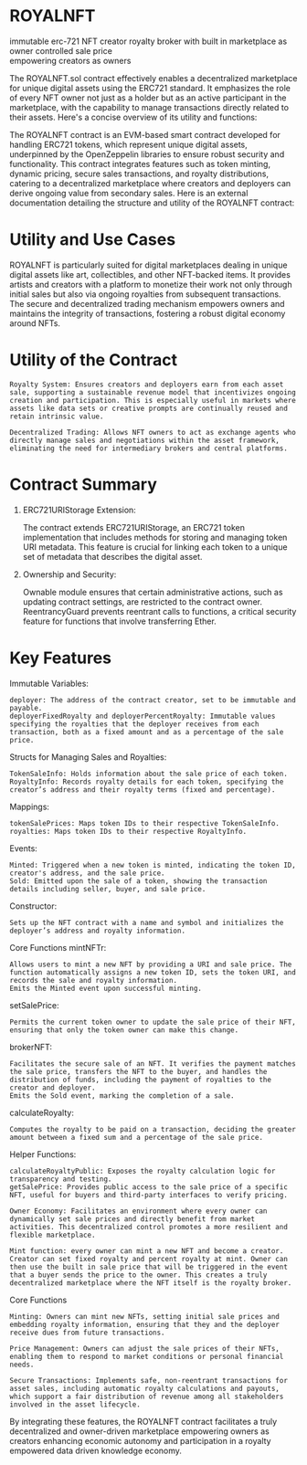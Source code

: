 # ROYALNFT
immutable erc-721 NFT creator royalty broker with built in marketplace as owner controlled sale price<br /> 
empowering creators as owners<br />

The ROYALNFT.sol contract effectively enables a decentralized marketplace for unique digital assets using the ERC721 standard. It emphasizes the role of every NFT owner not just as a holder but as an active participant in the marketplace, with the capability to manage transactions directly related to their assets. Here's a concise overview of its utility and functions:

The ROYALNFT contract is an EVM-based smart contract developed for handling ERC721 tokens, which represent unique digital assets, underpinned by the OpenZeppelin libraries to ensure robust security and functionality. This contract integrates features such as token minting, dynamic pricing, secure sales transactions, and royalty distributions, catering to a decentralized marketplace where creators and deployers can derive ongoing value from secondary sales. Here is an external documentation detailing the structure and utility of the ROYALNFT contract:

# Utility and Use Cases

ROYALNFT is particularly suited for digital marketplaces dealing in unique digital assets like art, collectibles, and other NFT-backed items. It provides artists and creators with a platform to monetize their work not only through initial sales but also via ongoing royalties from subsequent transactions. The secure and decentralized trading mechanism empowers owners and maintains the integrity of transactions, fostering a robust digital economy around NFTs.

# Utility of the Contract

    Royalty System: Ensures creators and deployers earn from each asset sale, supporting a sustainable revenue model that incentivizes ongoing creation and participation. This is especially useful in markets where assets like data sets or creative prompts are continually reused and retain intrinsic value.

    Decentralized Trading: Allows NFT owners to act as exchange agents who directly manage sales and negotiations within the asset framework, eliminating the need for intermediary brokers and central platforms.

# Contract Summary

1. ERC721URIStorage Extension:

    The contract extends ERC721URIStorage, an ERC721 token implementation that includes methods for storing and managing token URI metadata. This feature is crucial for linking each token to a unique set of metadata that describes the digital asset.

2. Ownership and Security:

    Ownable module ensures that certain administrative actions, such as updating contract settings, are restricted to the contract owner.
    ReentrancyGuard prevents reentrant calls to functions, a critical security feature for functions that involve transferring Ether.

# Key Features
Immutable Variables:

    deployer: The address of the contract creator, set to be immutable and payable.
    deployerFixedRoyalty and deployerPercentRoyalty: Immutable values specifying the royalties that the deployer receives from each transaction, both as a fixed amount and as a percentage of the sale price.

Structs for Managing Sales and Royalties:

    TokenSaleInfo: Holds information about the sale price of each token.
    RoyaltyInfo: Records royalty details for each token, specifying the creator’s address and their royalty terms (fixed and percentage).

Mappings:

    tokenSalePrices: Maps token IDs to their respective TokenSaleInfo.
    royalties: Maps token IDs to their respective RoyaltyInfo.

Events:

    Minted: Triggered when a new token is minted, indicating the token ID, creator's address, and the sale price.
    Sold: Emitted upon the sale of a token, showing the transaction details including seller, buyer, and sale price.

Constructor:

    Sets up the NFT contract with a name and symbol and initializes the deployer’s address and royalty information.

Core Functions
mintNFTr:

    Allows users to mint a new NFT by providing a URI and sale price. The function automatically assigns a new token ID, sets the token URI, and records the sale and royalty information.
    Emits the Minted event upon successful minting.

setSalePrice:

    Permits the current token owner to update the sale price of their NFT, ensuring that only the token owner can make this change.

brokerNFT:

    Facilitates the secure sale of an NFT. It verifies the payment matches the sale price, transfers the NFT to the buyer, and handles the distribution of funds, including the payment of royalties to the creator and deployer.
    Emits the Sold event, marking the completion of a sale.

calculateRoyalty:

    Computes the royalty to be paid on a transaction, deciding the greater amount between a fixed sum and a percentage of the sale price.

Helper Functions:

    calculateRoyaltyPublic: Exposes the royalty calculation logic for transparency and testing.
    getSalePrice: Provides public access to the sale price of a specific NFT, useful for buyers and third-party interfaces to verify pricing.

    Owner Economy: Facilitates an environment where every owner can dynamically set sale prices and directly benefit from market activities. This decentralized control promotes a more resilient and flexible marketplace.

    Mint function: every owner can mint a new NFT and become a creator. Creator can set fixed royalty and percent royalty at mint. Owner can then use the built in sale price that will be triggered in the event that a buyer sends the price to the owner. This creates a truly decentralized marketplace where the NFT itself is the royalty broker.

Core Functions

    Minting: Owners can mint new NFTs, setting initial sale prices and embedding royalty information, ensuring that they and the deployer receive dues from future transactions.

    Price Management: Owners can adjust the sale prices of their NFTs, enabling them to respond to market conditions or personal financial needs.

    Secure Transactions: Implements safe, non-reentrant transactions for asset sales, including automatic royalty calculations and payouts, which support a fair distribution of revenue among all stakeholders involved in the asset lifecycle.

By integrating these features, the ROYALNFT contract facilitates a truly decentralized and owner-driven marketplace empowering owners as creators enhancing economic autonomy and participation in a royalty empowered data driven knowledge economy.
